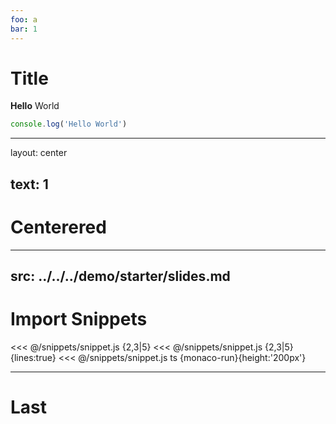 ```yaml
---
foo: a
bar: 1
---
```


# Title

**Hello** World

[](./a)

```ts {a}
console.log('Hello World')
```

---
layout: center

text: 1
---

# Centerered

---
src: ../../../demo/starter/slides.md
---

# Import Snippets

<<< @/snippets/snippet.js {2,3|5}
<<< @/snippets/snippet.js {2,3|5}{lines:true}
<<< @/snippets/snippet.js ts {monaco-run}{height:'200px'}

---

# Last
